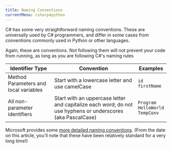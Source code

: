 ```yaml
---
title: Naming Conventions
currentMenu: csharp4python
---
```


C# has some very straightforward naming conventions. These are universally used by C# programmers, and differ in some cases from conventions commonly used in Python or other languages.

Again, these are conventions. Not following them will not prevent your code from running, as long as you are following C#'s naming rules

Identifier Type | Convention | Examples
|---------------|------------|----------|
Method Parameters and local variables | Start with a lowercase letter and use camelCase | `id` <br> `firstName`
All non-parameter identifiers | Start with an uppercase letter and capitalize each word; do not use hyphens or underscores (aka PascalCase) | `Program` <br> `HelloWorld` <br> `TempConv`

Microsoft provides some [more detailed naming conventions](https://msdn.microsoft.com/en-us/library/ms229002.aspx). (From the date on this article, you'll note that these have been relatively standard for a very long time!)
